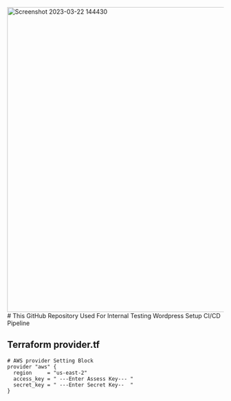 <img width="707" alt="Screenshot 2023-03-22 144430" src="https://user-images.githubusercontent.com/125953981/226855973-0a348967-dfef-4d25-92c1-50d86ba38172.png">
# This GitHub Repository Used For Internal Testing Wordpress Setup CI/CD Pipeline 

## Terraform provider.tf
```
# AWS provider Setting Block
provider "aws" {
  region     = "us-east-2"
  access_key = " ---Enter Assess Key--- "
  secret_key = " ---Enter Secret Key--  "
}
```

